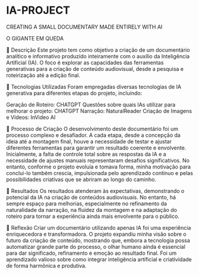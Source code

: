 # IA-PROJECT
 CREATING A SMALL DOCUMENTARY MADE ENTIRELY WITH AI


 O GIGANTE EM QUEDA

📒 Descrição
Este projeto tem como objetivo a criação de um documentário analítico e informativo produzido inteiramente com o auxílio da Inteligência Artificial (IA). O foco é explorar as capacidades das ferramentas generativas para a criação de conteúdo audiovisual, desde a pesquisa e roteirização até a edição final.

🤖 Tecnologias Utilizadas
Foram empregadas diversas tecnologias de IA generativa para diferentes etapas do projeto, incluindo:

Geração de Roteiro: CHATGPT
Questões sobre quais IAs utilizar para melhorar o projeto: CHATGPT
Narração: NaturalReader 
Criação de Imagens e Vídeos:  InVideo AI 


🧐 Processo de Criação
O desenvolvimento deste documentário foi um processo complexo e desafiador. A cada etapa, desde a concepção da ideia até a montagem final, houve a necessidade de testar e ajustar diferentes ferramentas para garantir um resultado coerente e envolvente. Inicialmente, a falta de controle total sobre as respostas da IA e a necessidade de ajustes manuais representaram desafios significativos. No entanto, conforme o projeto evoluía e tomava forma, minha motivação para concluí-lo também crescia, impulsionada pelo aprendizado contínuo e pelas possibilidades criativas que se abriram ao longo do caminho.

🚀 Resultados
Os resultados atenderam às expectativas, demonstrando o potencial da IA na criação de conteúdos audiovisuais. No entanto, há sempre espaço para melhorias, especialmente no refinamento da naturalidade da narração, na fluidez da montagem e na adaptação do roteiro para tornar a experiência ainda mais envolvente para o público.

💭 Reflexão
Criar um documentário utilizando apenas IA foi uma experiência enriquecedora e transformadora. O projeto expandiu minha visão sobre o futuro da criação de conteúdo, mostrando que, embora a tecnologia possa automatizar grande parte do processo, o olhar humano ainda é essencial para dar significado, refinamento e emoção ao resultado final. Foi um aprendizado valioso sobre como integrar inteligência artificial e criatividade de forma harmônica e produtiva.

